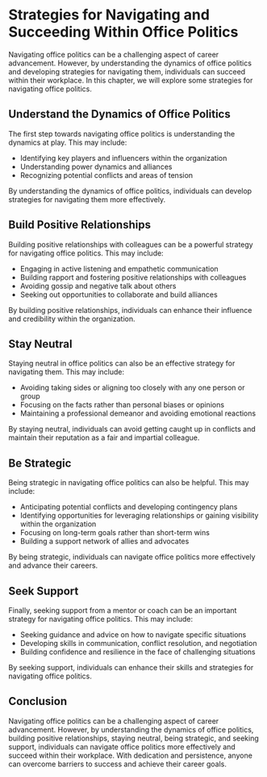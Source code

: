 Strategies for Navigating and Succeeding Within Office Politics
======================================================================================================

Navigating office politics can be a challenging aspect of career advancement. However, by understanding the dynamics of office politics and developing strategies for navigating them, individuals can succeed within their workplace. In this chapter, we will explore some strategies for navigating office politics.

Understand the Dynamics of Office Politics
------------------------------------------

The first step towards navigating office politics is understanding the dynamics at play. This may include:

* Identifying key players and influencers within the organization
* Understanding power dynamics and alliances
* Recognizing potential conflicts and areas of tension

By understanding the dynamics of office politics, individuals can develop strategies for navigating them more effectively.

Build Positive Relationships
----------------------------

Building positive relationships with colleagues can be a powerful strategy for navigating office politics. This may include:

* Engaging in active listening and empathetic communication
* Building rapport and fostering positive relationships with colleagues
* Avoiding gossip and negative talk about others
* Seeking out opportunities to collaborate and build alliances

By building positive relationships, individuals can enhance their influence and credibility within the organization.

Stay Neutral
------------

Staying neutral in office politics can also be an effective strategy for navigating them. This may include:

* Avoiding taking sides or aligning too closely with any one person or group
* Focusing on the facts rather than personal biases or opinions
* Maintaining a professional demeanor and avoiding emotional reactions

By staying neutral, individuals can avoid getting caught up in conflicts and maintain their reputation as a fair and impartial colleague.

Be Strategic
------------

Being strategic in navigating office politics can also be helpful. This may include:

* Anticipating potential conflicts and developing contingency plans
* Identifying opportunities for leveraging relationships or gaining visibility within the organization
* Focusing on long-term goals rather than short-term wins
* Building a support network of allies and advocates

By being strategic, individuals can navigate office politics more effectively and advance their careers.

Seek Support
------------

Finally, seeking support from a mentor or coach can be an important strategy for navigating office politics. This may include:

* Seeking guidance and advice on how to navigate specific situations
* Developing skills in communication, conflict resolution, and negotiation
* Building confidence and resilience in the face of challenging situations

By seeking support, individuals can enhance their skills and strategies for navigating office politics.

Conclusion
----------

Navigating office politics can be a challenging aspect of career advancement. However, by understanding the dynamics of office politics, building positive relationships, staying neutral, being strategic, and seeking support, individuals can navigate office politics more effectively and succeed within their workplace. With dedication and persistence, anyone can overcome barriers to success and achieve their career goals.
